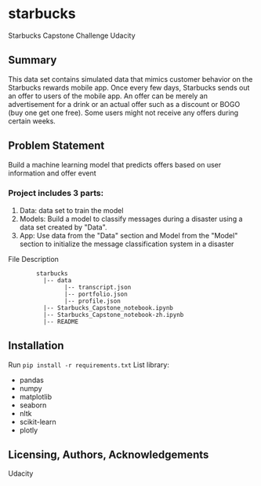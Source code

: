 # starbucks
Starbucks Capstone Challenge Udacity

## Summary
This data set contains simulated data that mimics customer behavior on the Starbucks rewards mobile app. Once every few days, Starbucks sends out an offer to users of the mobile app. An offer can be merely an advertisement for a drink or an actual offer such as a discount or BOGO (buy one get one free). Some users might not receive any offers during certain weeks. 

## Problem Statement
Build a machine learning model that predicts offers based on user information and offer event

### Project includes 3 parts:
1. Data: data set to train the model
2. Models: Build a model to classify messages during a disaster using a data set created by "Data".
3. App: Use data from the "Data" section and Model from the "Model" section to initialize the message classification system in a disaster

File Description
~~~~~~~
        starbucks
          |-- data
                |-- transcript.json
                |-- portfolio.json
                |-- profile.json
          |-- Starbucks_Capstone_notebook.ipynb
          |-- Starbucks_Capstone_notebook-zh.ipynb
          |-- README
~~~~~~~
## Installation
Run `pip install -r requirements.txt`
List library:
- pandas
- numpy
- matplotlib
- seaborn
- nltk
- scikit-learn
- plotly

## Licensing, Authors, Acknowledgements
Udacity

